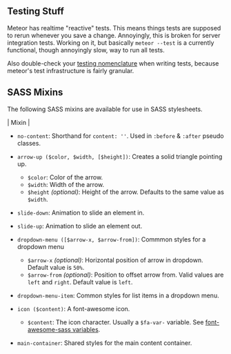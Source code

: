 Testing Stuff
--------------

Meteor has realtime "reactive" tests. This means things tests are supposed to rerun whenever you save a change. Annoyingly, this is broken for server integration tests. Working on it, but basically `meteor --test` is a currently functional, though annoyingly slow, way to run all tests.

Also double-check your [testing nomenclature](http://www.meteortesting.com/chapter/velocity) when writing tests, because meteor's test infrastructure is fairly granular.



SASS Mixins
-----------

The following SASS mixins are available for use in SASS stylesheets.

| Mixin |

* `no-content`: Shorthand for `content: ''`. Used in `:before` & `:after` pseudo classes.

* `arrow-up ($color, $width, [$height])`: Creates a solid triangle pointing up.
  * `$color`: Color of the arrow.
  * `$width`: Width of the arrow.
  * `$height` *(optional)*: Height of the arrow. Defaults to the same value as `$width`.

* `slide-down`: Animation to slide an element in.

* `slide-up`: Animation to slide an element out.

* `dropdown-menu ([$arrow-x, $arrow-from])`: Commmon styles for a dropdown menu
  * `$arrow-x` *(optional)*: Horizontal position of arrow in dropdown. Default value is `50%`.
  * `$arrow-from` *(optional)*: Position to offset arrow from. Valid values are `left` and `right`. Default value is `left`.


* `dropdown-menu-item`: Common styles for list items in a dropdown menu.

* `icon ($content)`: A font-awesome icon.
  * `$content`: The icon character. Usually a `$fa-var-` variable. See [font-awesome-sass variables](https://github.com/FortAwesome/font-awesome-sass/blob/master/assets/stylesheets/font-awesome/_variables.scss).

* `main-container`: Shared styles for the main content container.
